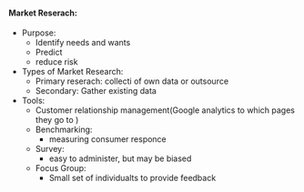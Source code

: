 #### Market Reserach:
 - Purpose:
	 - Identify needs and wants
	 - Predict
	 - reduce risk
 - Types of Market Research:
	 - Primary reserach: collecti of own data or outsource
	 - Secondary: Gather existing data
 - Tools:
	 - Customer relationship management(Google analytics to which pages they go to )
	 - Benchmarking:
		 - measuring consumer responce
	 - Survey:
		 - easy to administer, but may be biased
	 - Focus Group:
		 - Small set of individualts to provide feedback
<!--stackedit_data:
eyJoaXN0b3J5IjpbLTk4MjkwNzExLC0yNzI2MDgxNjMsLTExNT
kzNDI5MzNdfQ==
-->